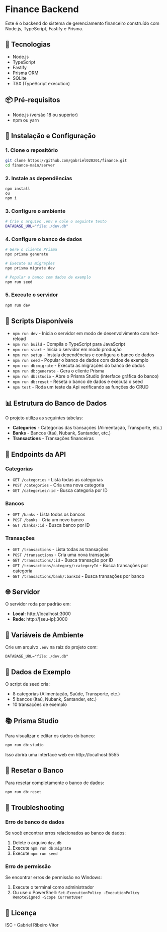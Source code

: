 # Finance Backend

Este é o backend do sistema de gerenciamento financeiro construído com Node.js, TypeScript, Fastify e Prisma.

## 🚀 Tecnologias

- Node.js
- TypeScript
- Fastify
- Prisma ORM
- SQLite
- TSX (TypeScript execution)

## 📦 Pré-requisitos

- Node.js (versão 18 ou superior)
- npm ou yarn

## 🔧 Instalação e Configuração

### 1. Clone o repositório
```bash
git clone https://github.com/gabriel020201/finance.git
cd finance-main/server
```

### 2. Instale as dependências
```bash
npm install
ou
npm i
```

### 3. Configure o ambiente
```bash
# Crie o arquivo .env e cole o seguinte texto
DATABASE_URL="file:./dev.db"
```

### 4. Configure o banco de dados
```bash
# Gere o cliente Prisma
npx prisma generate

# Execute as migrações
npx prisma migrate dev

# Popular o banco com dados de exemplo
npm run seed
```

### 5. Execute o servidor
```bash
npm run dev
```

## 🎯 Scripts Disponíveis

- `npm run dev` - Inicia o servidor em modo de desenvolvimento com hot-reload
- `npm run build` - Compila o TypeScript para JavaScript
- `npm run start` - Inicia o servidor em modo produção
- `npm run setup` - Instala dependências e configura o banco de dados
- `npm run seed` - Popular o banco de dados com dados de exemplo
- `npm run db:migrate` - Executa as migrações do banco de dados
- `npm run db:generate` - Gera o cliente Prisma
- `npm run db:studio` - Abre o Prisma Studio (interface gráfica do banco)
- `npm run db:reset` - Reseta o banco de dados e executa o seed
- `npm test` - Roda um teste da Api verificando as funções do CRUD

## 📊 Estrutura do Banco de Dados

O projeto utiliza as seguintes tabelas:

- **Categories** - Categorias das transações (Alimentação, Transporte, etc.)
- **Banks** - Bancos (Itaú, Nubank, Santander, etc.)
- **Transactions** - Transações financeiras

## 🔗 Endpoints da API

### Categorias
- `GET /categories` - Lista todas as categorias
- `POST /categories` - Cria uma nova categoria
- `GET /categories/:id` - Busca categoria por ID

### Bancos
- `GET /banks` - Lista todos os bancos
- `POST /banks` - Cria um novo banco
- `GET /banks/:id` - Busca banco por ID

### Transações
- `GET /transactions` - Lista todas as transações
- `POST /transactions` - Cria uma nova transação
- `GET /transactions/:id` - Busca transação por ID
- `GET /transactions/category/:categoryId` - Busca transações por categoria
- `GET /transactions/bank/:bankId` - Busca transações por banco

## 🌐 Servidor

O servidor roda por padrão em:
- **Local:** http://localhost:3000
- **Rede:** http://[seu-ip]:3000

## 📝 Variáveis de Ambiente

Crie um arquivo `.env` na raiz do projeto com:

```env
DATABASE_URL="file:./dev.db"
```

## 🧪 Dados de Exemplo

O script de seed cria:
- 8 categorias (Alimentação, Saúde, Transporte, etc.)
- 5 bancos (Itaú, Nubank, Santander, etc.)
- 10 transações de exemplo

## 📚 Prisma Studio

Para visualizar e editar os dados do banco:

```bash
npm run db:studio
```

Isso abrirá uma interface web em http://localhost:5555

## 🔄 Resetar o Banco

Para resetar completamente o banco de dados:

```bash
npm run db:reset
```

## 🐛 Troubleshooting

### Erro de banco de dados
Se você encontrar erros relacionados ao banco de dados:

1. Delete o arquivo `dev.db`
2. Execute `npm run db:migrate`
3. Execute `npm run seed`

### Erro de permissão
Se encontrar erros de permissão no Windows:

1. Execute o terminal como administrador
2. Ou use o PowerShell: `Set-ExecutionPolicy -ExecutionPolicy RemoteSigned -Scope CurrentUser`

## 📄 Licença

ISC - Gabriel Ribeiro Vitor
